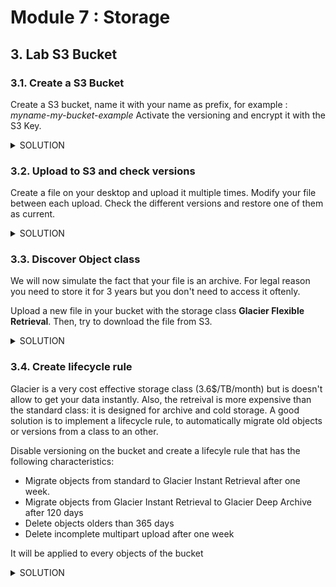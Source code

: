 # Module 7 : Storage

## 3. Lab S3 Bucket

### 3.1. Create a S3 Bucket

Create a S3 bucket, name it with your name as prefix, for example : *myname-my-bucket-example*
Activate the versioning and encrypt it with the S3 Key. 

<details>
<summary>SOLUTION</summary>

* Go AWS S3 Service
* **Create Bucket**:
  * Name it as wanted
  * Disable the ACL
  * Block the Public Access
  * Enable versioning
  * Enable server-side encrypt with the S3 managed keys.
  * Create Bucket

</details>

### 3.2. Upload to S3 and check versions

Create a file on your desktop and upload it multiple times. Modify your file between each upload. Check the different versions and restore one of them as current. 

<details>
<summary>SOLUTION</summary>

* Create a text file on your laptop. 
* Click on your bucket
* Click on Upload and Add files. Select your text file. Upload
* Repeat the operation as many times you want and modify your file (by incrementing an integer for example)
* Go to your Bucket, under Objects. 
* Click on your text file. You have the detail of your object here : size, URI, etc. 
* Go under Versions:
  * Download the version of your choice. You retrieve the version you uploaded earlier. 
  * Select the *current version* of Delete it.
  * Go back to the version tab and check the current version of your object.


</details>

### 3.3. Discover Object class

We will now simulate the fact that your file is an archive. For legal reason you need to store it for 3 years but you don't need to access it oftenly. 

Upload a new file in your bucket with the storage class **Glacier Flexible Retrieval**. 
Then, try to download the file from S3.

<details>
<summary>SOLUTION</summary>

* Click on your bucket
* Click on Upload and Add files. Select your file
* Under properties, select the Glacier Flexible Retrieval class, and upload 
* Now your file is uploaded but is not available for read 
* Select the object, and **initiate restore** under Actions:
  * Set the number of days at 1
  * Select **Expedited retrieval** 
  * Initiate Restore
* Wait a couple of minute (max 5min)
* Select the object again, you should be able to Download it

</details>

### 3.4. Create lifecycle rule 

Glacier is a very cost effective storage class (3.6$/TB/month) but is doesn't allow to get your data instantly. Also, the retreival is more expensive than the standard class: it is designed for archive and cold storage. 
A good solution is to implement a lifecycle rule, to automatically migrate old objects or versions from a class to an other. 

Disable versioning on the bucket and create a lifecyle rule that has the following characteristics: 
* Migrate objects from standard to Glacier Instant Retrieval after one week. 
* Migrate objects from Glacier Instant Retrieval to Glacier Deep Archive after 120 days
* Delete objects olders than 365 days
* Delete incomplete multipart upload after one week

It will be applied to every objects of the bucket

<details>
<summary>SOLUTION</summary>

* Click on your bucket
* Go under Management, **create lifecycle rule**:
  * Name: my-lifecyle-rule
  * Rule scope: Apply to all
  * Rule actions, select the following options: 
    * *Move current versions of object between storage classes*
    * *Expire current versions of objects*
    * *Delete expired objects markers or incomplete multipart upload*
  * Transition current versions option: 
    * Select Glacier Instant Retrieval and set the value to 7 days
    * Add a transition
    * Select Glacier Deep Archive and set the value to 120 days
  * Expire current version option:
    * Set the value to 365
  * Delete incomplete multipart uploads option: 
    * Set the value to 7
  * Create rule

</details>
